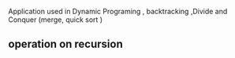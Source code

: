 Application 
	used in Dynamic Programing , backtracking ,Divide and Conquer (merge, quick sort )
## operation on recursion
	
	